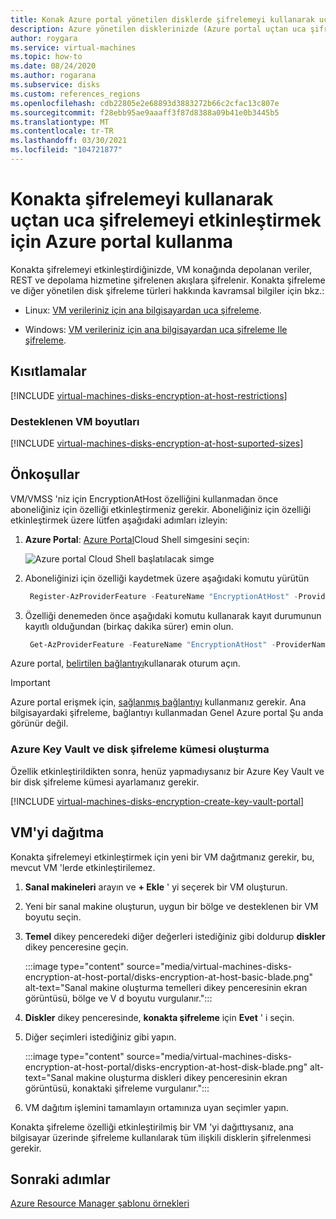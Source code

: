 ```yaml
---
title: Konak Azure portal yönetilen disklerde şifrelemeyi kullanarak uçtan uca şifrelemeyi etkinleştirme
description: Azure yönetilen disklerinizde (Azure portal uçtan uca şifrelemeyi etkinleştirmek için konaktaki şifrelemeyi kullanın.
author: roygara
ms.service: virtual-machines
ms.topic: how-to
ms.date: 08/24/2020
ms.author: rogarana
ms.subservice: disks
ms.custom: references_regions
ms.openlocfilehash: cdb22805e2e68893d3883272b66c2cfac13c807e
ms.sourcegitcommit: f28ebb95ae9aaaff3f87d8388a09b41e0b3445b5
ms.translationtype: MT
ms.contentlocale: tr-TR
ms.lasthandoff: 03/30/2021
ms.locfileid: "104721877"
---
```

# <a name="use-the-azure-portal-to-enable-end-to-end-encryption-using-encryption-at-host"></a>Konakta şifrelemeyi kullanarak uçtan uca şifrelemeyi etkinleştirmek için Azure portal kullanma

Konakta şifrelemeyi etkinleştirdiğinizde, VM konağında depolanan veriler, REST ve depolama hizmetine şifrelenen akışlara şifrelenir. Konakta şifreleme ve diğer yönetilen disk şifreleme türleri hakkında kavramsal bilgiler için bkz.:

* Linux: [VM verileriniz için ana bilgisayardan uca şifreleme](./disk-encryption.md#encryption-at-host---end-to-end-encryption-for-your-vm-data).

* Windows: [VM verileriniz için ana bilgisayardan uca şifreleme Ile şifreleme](./disk-encryption.md#encryption-at-host---end-to-end-encryption-for-your-vm-data).

## <a name="restrictions"></a>Kısıtlamalar

[!INCLUDE [virtual-machines-disks-encryption-at-host-restrictions](../../includes/virtual-machines-disks-encryption-at-host-restrictions.md)]


### <a name="supported-vm-sizes"></a>Desteklenen VM boyutları

[!INCLUDE [virtual-machines-disks-encryption-at-host-suported-sizes](../../includes/virtual-machines-disks-encryption-at-host-suported-sizes.md)]

## <a name="prerequisites"></a>Önkoşullar

VM/VMSS 'niz için EncryptionAtHost özelliğini kullanmadan önce aboneliğiniz için özelliği etkinleştirmeniz gerekir. Aboneliğiniz için özelliği etkinleştirmek üzere lütfen aşağıdaki adımları izleyin:

1. **Azure Portal**: [Azure Portal](https://portal.azure.com)Cloud Shell simgesini seçin:

    ![Azure portal Cloud Shell başlatılacak simge](../Cloud-Shell/media/overview/portal-launch-icon.png)
    
2.  Aboneliğinizi için özelliği kaydetmek üzere aşağıdaki komutu yürütün

    ```powershell
     Register-AzProviderFeature -FeatureName "EncryptionAtHost" -ProviderNamespace "Microsoft.Compute" 
    ```

3.  Özelliği denemeden önce aşağıdaki komutu kullanarak kayıt durumunun kayıtlı olduğundan (birkaç dakika sürer) emin olun.

    ```powershell
     Get-AzProviderFeature -FeatureName "EncryptionAtHost" -ProviderNamespace "Microsoft.Compute"  
    ```


Azure portal, [belirtilen bağlantıyı](https://aka.ms/diskencryptionupdates)kullanarak oturum açın.

> [!IMPORTANT]
> Azure portal erişmek için, [sağlanmış bağlantıyı](https://aka.ms/diskencryptionupdates) kullanmanız gerekir. Ana bilgisayardaki şifreleme, bağlantıyı kullanmadan Genel Azure portal Şu anda görünür değil.

### <a name="create-an-azure-key-vault-and-disk-encryption-set"></a>Azure Key Vault ve disk şifreleme kümesi oluşturma

Özellik etkinleştirildikten sonra, henüz yapmadıysanız bir Azure Key Vault ve bir disk şifreleme kümesi ayarlamanız gerekir.

[!INCLUDE [virtual-machines-disks-encryption-create-key-vault-portal](../../includes/virtual-machines-disks-encryption-create-key-vault-portal.md)]

## <a name="deploy-a-vm"></a>VM'yi dağıtma

Konakta şifrelemeyi etkinleştirmek için yeni bir VM dağıtmanız gerekir, bu, mevcut VM 'lerde etkinleştirilemez.

1. **Sanal makineleri** arayın ve **+ Ekle** ' yi seçerek bir VM oluşturun.
1. Yeni bir sanal makine oluşturun, uygun bir bölge ve desteklenen bir VM boyutu seçin.
1. **Temel** dikey penceredeki diğer değerleri istediğiniz gibi doldurup **diskler** dikey penceresine geçin.

    :::image type="content" source="media/virtual-machines-disks-encryption-at-host-portal/disks-encryption-at-host-basic-blade.png" alt-text="Sanal makine oluşturma temelleri dikey penceresinin ekran görüntüsü, bölge ve V d boyutu vurgulanır.":::

1. **Diskler** dikey penceresinde, **konakta şifreleme** için **Evet** ' i seçin.
1. Diğer seçimleri istediğiniz gibi yapın.

    :::image type="content" source="media/virtual-machines-disks-encryption-at-host-portal/disks-encryption-at-host-disk-blade.png" alt-text="Sanal makine oluşturma diskleri dikey penceresinin ekran görüntüsü, konaktaki şifreleme vurgulanır.":::

1. VM dağıtım işlemini tamamlayın ortamınıza uyan seçimler yapın.

Konakta şifreleme özelliği etkinleştirilmiş bir VM 'yi dağıttıysanız, ana bilgisayar üzerinde şifreleme kullanılarak tüm ilişkili disklerin şifrelenmesi gerekir.

## <a name="next-steps"></a>Sonraki adımlar

[Azure Resource Manager şablonu örnekleri](https://github.com/Azure-Samples/managed-disks-powershell-getting-started/tree/master/EncryptionAtHost)
